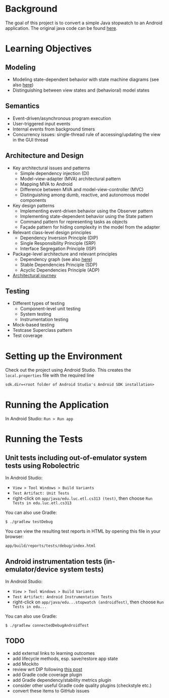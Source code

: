 # Background

The goal of this project is to convert a simple Java stopwatch to an
Android application.  The original java code can be found
[here](https://github.com/concurrency-cs-luc-edu/simplestopwatch-java).

# Learning Objectives

## Modeling

* Modeling state-dependent behavior with state machine diagrams
  (see also [here](/loyolachicagocs_comp313/stopwatch-android-java/src/default/doc))
* Distinguishing between view states and (behavioral) model states

## Semantics

* Event-driven/asynchronous program execution
* User-triggered input events
* Internal events from background timers
* Concurrency issues: single-thread rule of accessing/updating the view in the GUI thread

## Architecture and Design

* Key architectural issues and patterns
    * Simple dependency injection (DI)
    * Model-view-adapter (MVA) architectural pattern
    * Mapping MVA to Android
    * Difference between MVA and model-view-controller (MVC)
    * Distinguishing among dumb, reactive, and autonomous model components
* Key design patterns
    * Implementing event-driven behavior using the Observer pattern
    * Implementing state-dependent behavior using the State pattern
    * Command pattern for representing tasks as objects
    * Façade pattern for hiding complexity in the model from the adapter
* Relevant class-level design principles
    * Dependency Inversion Principle (DIP)
    * Single Responsibility Principle (SRP)
    * Interface Segregation Principle (ISP)
* Package-level architecture and relevant principles
    * Dependency graph
      (see also [here](/loyolachicagocs_comp313/stopwatch-android-java/src/default/doc))
    * Stable Dependencies Principle (SDP)
    * Acyclic Dependencies Principle (ADP)
* [Architectural journey](/stopwatch-android-java/commits)

## Testing

* Different types of testing
    * Component-level unit testing
    * System testing
    * Instrumentation testing
* Mock-based testing
* Testcase Superclass pattern
* Test coverage

# Setting up the Environment

Check out the project using Android Studio. This creates the `local.properties` file
with the required line

    sdk.dir=<root folder of Android Studio's Android SDK installation>

# Running the Application

In Android Studio: `Run > Run app`

# Running the Tests

## Unit tests including out-of-emulator system tests using Robolectric

In Android Studio:

* `View > Tool Windows > Build Variants`
* `Test Artifact: Unit Tests`
* right-click on `app/java/edu.luc.etl.cs313 (test)`, then choose `Run Tests in edu.luc.etl.cs313`

You can also use Gradle:

    $ ./gradlew testDebug

You can view the resulting test reports in HTML by opening this file in your browser:

    app/build/reports/tests/debug/index.html

## Android instrumentation tests (in-emulator/device system tests)

In Android Studio:

* `View > Tool Windows > Build Variants`
* `Test Artifact: Android Instrumentation Tests`
* right-click on `app/java/edu...stopwatch (androidTest)`, then choose `Run Tests in edu...`

You can also use Gradle:

    $ ./gradlew connectedDebugAndroidTest

## TODO

* add external links to learning outcomes
* add lifecycle methods, esp. save/restore app state
* add Mockito
* review wrt DIP following
  [this post](http://lostechies.com/derickbailey/2011/09/22/dependency-injection-is-not-the-same-as-the-dependency-inversion-principle/)
* add Gradle code coverage plugin
* add Gradle dependency/stability metrics plugin
* consider other useful Gradle code quality plugins (checkstyle etc.)
* convert these items to GitHub issues